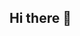 ## Hi there 👋

<!--
**Sahiljoshi-sj/Sahiljoshi-sj** is a ✨ _special_ ✨ repository because its `README.md` (this file) appears on your GitHub profile.

Here are some ideas to get you started:

- 🔭 I’m currently working on ...my project
- 🌱 I’m currently learning ...javascript
- 👯 I’m looking to collaborate on ...open source projects
- 🤔 I’m looking for help with ...backend
- 💬 Ask me about ...web dev
- 📫 How to reach me: ...instagram - sahiljoshi0981
- 😄 Pronouns: ...he/him
- ⚡ Fun fact: ...
-->
